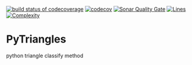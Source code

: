 [![build status of codecoverage](https://travis-ci.org/DickKemp/PyTriangles.svg?branch=codecoverage)](https://travis-ci.org/DickKemp/PyTriangles)
[![codecov](https://codecov.io/gh/DickKemp/PyTriangles/branch/codecoverage/graph/badge.svg)](https://codecov.io/gh/DickKemp/PyTriangles?branch=codecoverage)
[![Sonar Quality Gate](https://sonarcloud.io/api/badges/gate?key=Triangle567)](https://sonarcloud.io/dashboard/index/Triangle567)
[![Lines](https://sonarcloud.io/api/badges/measure?key=Triangle567&metric=lines)](https://sonarcloud.io/dashboard/index/Triangle567)
[![Complexity](https://sonarcloud.io/api/badges/measure?key=Triangle567&metric=complexity)](https://sonarcloud.io/dashboard/index/Triangle567)

# PyTriangles
python triangle classify method

